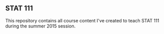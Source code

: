 ## STAT 111
This repository contains all course content I've created to teach STAT 111 during the summer 2015 session.

